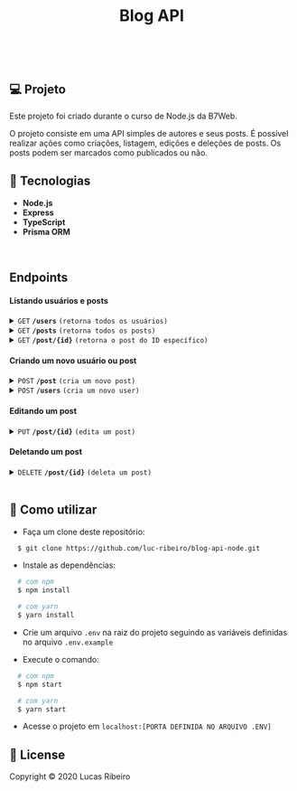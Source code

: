 <h1 align="center">
Blog API
<br>
<br>
</h1>
<br>

## 💻 Projeto
Este projeto foi criado durante o curso de Node.js da B7Web.

O projeto consiste em uma API simples de autores e seus posts. É possível realizar ações como criações, listagem, edições e deleções de posts.
Os posts podem ser marcados como publicados ou não. 

## 🚀 Tecnologias

- **Node.js** 
- **Express**
- **TypeScript**
- **Prisma ORM**

<br>

## Endpoints

#### Listando usuários e posts

<details>
 <summary><code>GET</code> <code><b>/users</b></code> <code>(retorna todos os usuários)</code></summary>

##### Parâmetros

> Nenhum

##### Respostas

> | http code     | content-type                      | response                                                            |
> |---------------|-----------------------------------|---------------------------------------------------------------------|
> | `200`         | `application/json`                | JSON contendo todos os usuários                                     |

##### Exemplo cURL

> ```javascript
>  curl -X GET -H "Content-Type: application/json" http://localhost:4000/posts
> ```

</details>

<details>
 <summary><code>GET</code> <code><b>/posts</b></code> <code>(retorna todos os posts)</code></summary>

##### Parâmetros

> Nenhum

##### Respostas

> | http code     | content-type                      | response                                                            |
> |---------------|-----------------------------------|---------------------------------------------------------------------|
> | `200`         | `application/json`                | JSON contendo todos os posts do blog                                |

##### Exemplo cURL

> ```javascript
>  curl -X GET -H "Content-Type: application/json" http://localhost:4000/posts
> ```

</details>

<details>
 <summary><code>GET</code> <code><b>/post/{id}</b></code> <code>(retorna o post do ID específico)</code></summary>

##### Parâmetros

> | name   |  type      | data type      | description                                          |
> |--------|------------|----------------|------------------------------------------------------|
> | `id` |  required    | string         | O identificador único específico do post             |

##### Respostas

> | http code     | content-type                      | response                                                            |
> |---------------|-----------------------------------|---------------------------------------------------------------------|
> | `200`         | `application/json`                | JSON contendo somente o post do ID específico                       |

##### Exemplo cURL

> ```javascript
>  curl -X GET -H "Content-Type: application/json" http://localhost:4000/post/id
> ```

</details>

#### Criando um novo usuário ou post

<details>
 <summary><code>POST</code> <code><b>/post</b></code> <code>(cria um novo post)</code></summary>

##### Parâmetros

> | name      |  type     | data type               | description                                                           |
> |-----------|-----------|-------------------------|-----------------------------------------------------------------------|
> | title     |  required | string                  | Título do post                                                        |
> | body      |  required | string                  | Conteúdo do post                                                      |
> | author    |  required | int                     | Identificador único do autor do post                                  |


##### Respostas

> | http code     | content-type                      | response                                                            |
> |---------------|-----------------------------------|---------------------------------------------------------------------|
> | `201`         | `text/plain;charset=UTF-8`        | `Post created successfully`                                         |
> | `400`         | `application/json`                | `{"code":"400","message":"Bad Request"}`                            |
> | `405`         | `text/html;charset=utf-8`         | None                                                                |

##### Exemplo cURL

> ```javascript
>  curl -X POST -H "Content-Type: application/json" --data @post.json http://localhost:4000/posts
> ```

</details>

<details>
 <summary><code>POST</code> <code><b>/users</b></code> <code>(cria um novo user)</code></summary>

##### Parâmetros

> | name      |  type     | data type               | description                                                           |
> |-----------|-----------|-------------------------|-----------------------------------------------------------------------|
> | email     |  required | string                  | E-mail do usuário                                                     |
> | name      |  required | string                  | Nome do usuário                                                       |
> | age       |  optional | int                     | Idade do usuário                                                      |


##### Respostas

> | http code     | content-type                      | response                                                            |
> |---------------|-----------------------------------|---------------------------------------------------------------------|
> | `201`         | `text/plain;charset=UTF-8`        | `User created successfully`                                         |
> | `400`         | `application/json`                | `{"code":"400","message":"Bad Request"}`                            |
> | `405`         | `text/html;charset=utf-8`         | None                                                                |

##### Exemplo cURL

> ```javascript
>  curl -X POST -H "Content-Type: application/json" --data @post.json http://localhost:4000/posts
> ```

</details>

#### Editando um post

<details>
 <summary><code>PUT</code> <code><b>/post/{id}</b></code> <code>(edita um post)</code></summary>

##### Parâmetros

> | name      |  type     | data type               | description                                                           |
> |-----------|-----------|-------------------------|-----------------------------------------------------------------------|
> | id        |  required | int                     | Identificador único do post                                           |

##### Respostas

> | http code     | content-type                      | response                                                            |
> |---------------|-----------------------------------|---------------------------------------------------------------------|
> | `200`         | `text/plain;charset=UTF-8`        | Returns the post changed                                            |
> | `400`         | `application/json`                | `{"code":"400","message":"Bad Request"}`                            |
> | `405`         | `text/html;charset=utf-8`         | None                                                                |

##### Exemplo cURL

> ```javascript
>  curl -X PUT -H "Content-Type: application/json" --data @put.json http://localhost:4000/post/id
> ```

</details>

#### Deletando um post

<details>
 <summary><code>DELETE</code> <code><b>/post/{id}</b></code> <code>(deleta um post)</code></summary>

##### Parâmetros

> | name      |  type     | data type               | description                                                           |
> |-----------|-----------|-------------------------|-----------------------------------------------------------------------|
> | id        |  required | int                     | Identificador único do post                                           |

##### Respostas

> | http code     | content-type                      | response                                                            |
> |---------------|-----------------------------------|---------------------------------------------------------------------|
> | `200`         | `text/plain;charset=UTF-8`        | Returns a status true                                               |
> | `400`         | `application/json`                | `{"code":"400","message":"Bad Request"}`                            |
> | `405`         | `text/html;charset=utf-8`         | None                                                                |

##### Exemplo cURL

> ```javascript
>  curl -X DELETE -H "Content-Type: application/json" http://localhost:4000/post/id
> ```

</details>

<br>

## :page_facing_up: Como utilizar

- Faça um clone deste repositório:

```sh
  $ git clone https://github.com/luc-ribeiro/blog-api-node.git
```

- Instale as dependências:

```sh
  # com npm
  $ npm install

  # com yarn
  $ yarn install
```

- Crie um arquivo ```.env``` na raiz do projeto seguindo as variáveis definidas no arquivo ```.env.example```

- Execute o comando:

```sh
  # com npm
  $ npm start

  # com yarn
  $ yarn start
```

- Acesse o projeto em `localhost:[PORTA DEFINIDA NO ARQUIVO .ENV]`


## :memo: License

Copyright © 2020 Lucas Ribeiro
